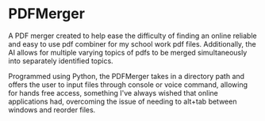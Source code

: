 # PDFMerger
A PDF merger created to help ease the difficulty of finding an online reliable and easy to use pdf combiner for my school work pdf files. Additionally, the AI allows for multiple varying topics of pdfs to be merged simultaneously into separately identified topics. 

Programmed using Python, the PDFMerger takes in a directory path and offers the user to input files through console or voice command, allowing for hands free access, something I've always wished that online applications had, overcoming the issue of needing to alt+tab between windows and reorder files. 
